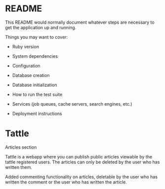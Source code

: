 # README

This README would normally document whatever steps are necessary to get the
application up and running.

Things you may want to cover:

* Ruby version

* System dependencies

* Configuration

* Database creation

* Database initialization

* How to run the test suite

* Services (job queues, cache servers, search engines, etc.)

* Deployment instructions

# Tattle

Articles section

Tattle is a webapp where you can publish public articles viewable by the tattle registered users.
The articles can only be deleted by the user who has written them.

Added commenting functionality on articles, deletable by the user who has written the comment or the user who has written the article.